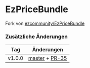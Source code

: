 # EzPriceBundle

Fork von [ezcommunity/EzPriceBundle](https://github.com/ezcommunity/EzPriceBundle)

### Zusätzliche Änderungen

| Tag | Änderungen |
| ---  | ---  |
| v1.0.0  | [master](https://github.com/ezcommunity/EzPriceBundle/commit/90697992202ba5b0fdce81cd423771e066276525) + [PR-35](https://github.com/ezcommunity/EzPriceBundle/pull/35) |
